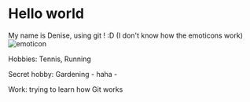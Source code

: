 # Hello world

My name is Denise, using git ! :D (I don't know how the emoticons work) ![emoticon](image-6.png)

Hobbies: Tennis, Running

Secret hobby: Gardening - haha - 


Work: trying to learn how Git works

